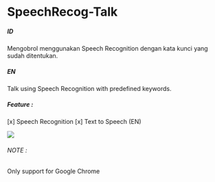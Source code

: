 # SpeechRecog-Talk

##### ID
Mengobrol menggunakan Speech Recognition dengan kata kunci yang sudah ditentukan.

##### EN
Talk using Speech Recognition with predefined keywords.

##### Feature :
[x] Speech Recognition
[x] Text to Speech (EN)

<kbd>
  <img src="https://i.imgur.com/YfcMlPY.png" />
</kbd>

###### NOTE :
Only support for Google Chrome

